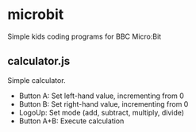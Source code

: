 # microbit
Simple kids coding programs for BBC Micro:Bit

## calculator.js
Simple calculator. 
* Button A: Set left-hand value, incrementing from 0
* Button B: Set right-hand value, incrementing from 0
* LogoUp: Set mode (add, subtract, multiply, divide)
* Button A+B: Execute calculation
